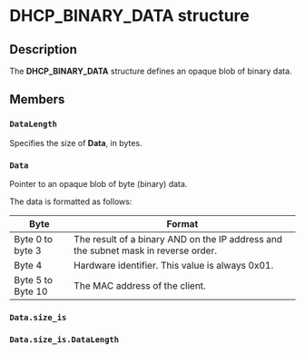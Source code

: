 # DHCP_BINARY_DATA structure

## Description

The **DHCP_BINARY_DATA** structure defines an opaque blob of binary data.

## Members

### `DataLength`

Specifies the size of **Data**, in bytes.

### `Data`

Pointer to an opaque blob of byte (binary) data.

The data is formatted as follows:

| Byte | Format |
| --- | --- |
| Byte 0 to byte 3 | The result of a binary AND on the IP address and the subnet mask in reverse order. |
| Byte 4 | Hardware identifier. This value is always 0x01. |
| Byte 5 to Byte 10 | The MAC address of the client. |

### `Data.size_is`

### `Data.size_is.DataLength`